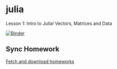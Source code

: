 # julia

Lesson 1: Intro to Julia! Vectors, Matrices and Data

[![Binder](https://mybinder.org/badge_logo.svg)](https://mybinder.org/v2/gh/machar94/julia/master?filepath=notebooks%2FIntro%20to%20Julia!%20Vectors%2C%20Matrices%20and%20Data.ipynb)

## Sync Homework

[Fetch and download homeworks](https://rob101f20.com/hub/user-redirect/git-pull?repo=https%3A%2F%2Fgithub.com%2Fmachar94%2Fjulia&urlpath=tree%2Fjulia%2Fnotebooks)